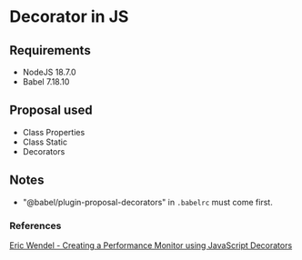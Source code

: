 # Decorator in JS

## Requirements
- NodeJS 18.7.0
- Babel 7.18.10

## Proposal used
- Class Properties
- Class Static
- Decorators

## Notes
- "@babel/plugin-proposal-decorators" in `.babelrc` must come first.

### References
[Eric Wendel - Creating a Performance Monitor using JavaScript Decorators](https://www.youtube.com/watch?v=CS03W_YSdJc)
